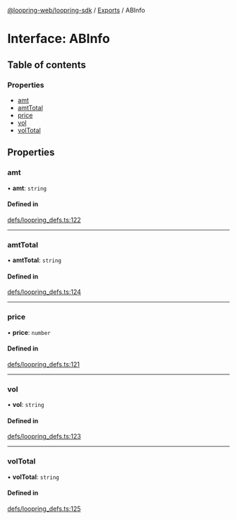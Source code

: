 [@loopring-web/loopring-sdk](../README.md) / [Exports](../modules.md) / ABInfo

# Interface: ABInfo

## Table of contents

### Properties

- [amt](ABInfo.md#amt)
- [amtTotal](ABInfo.md#amttotal)
- [price](ABInfo.md#price)
- [vol](ABInfo.md#vol)
- [volTotal](ABInfo.md#voltotal)

## Properties

### amt

• **amt**: `string`

#### Defined in

[defs/loopring_defs.ts:122](https://github.com/Loopring/loopring_sdk/blob/fd60be9/src/defs/loopring_defs.ts#L122)

___

### amtTotal

• **amtTotal**: `string`

#### Defined in

[defs/loopring_defs.ts:124](https://github.com/Loopring/loopring_sdk/blob/fd60be9/src/defs/loopring_defs.ts#L124)

___

### price

• **price**: `number`

#### Defined in

[defs/loopring_defs.ts:121](https://github.com/Loopring/loopring_sdk/blob/fd60be9/src/defs/loopring_defs.ts#L121)

___

### vol

• **vol**: `string`

#### Defined in

[defs/loopring_defs.ts:123](https://github.com/Loopring/loopring_sdk/blob/fd60be9/src/defs/loopring_defs.ts#L123)

___

### volTotal

• **volTotal**: `string`

#### Defined in

[defs/loopring_defs.ts:125](https://github.com/Loopring/loopring_sdk/blob/fd60be9/src/defs/loopring_defs.ts#L125)
